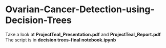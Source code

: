 # Ovarian-Cancer-Detection-using-Decision-Trees

Take a look at <b>ProjectTeal_Presentation.pdf</b> and <b>ProjectTeal_Report.pdf</b>
The script is in <b>decision trees-final notebook.ipynb</b>
